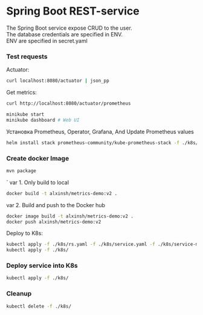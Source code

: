 # Spring Boot REST-service
The Spring Boot service expose CRUD to the user.  
The database credentials are specified in ENV.  
ENV are specified in secret.yaml

### Test requests
Actuator:
```bash
curl localhost:8080/actuator | json_pp
```

Get metrics:
```bash
curl http://localhost:8080/actuator/prometheus

minikube start
minikube dashboard # Web UI
```
Установка Prometheus, Operator, Grafana,
And Update Prometheus values
```bash
helm install stack prometheus-community/kube-prometheus-stack -f ./k8s/prometheus.yaml
```

### Create docker Image
```bash
mvn package
```
`
var 1. Only build to local
```bash
docker build -t alxinsh/metrics-demo:v2 .
```

var 2. Build and push to the Docker hub
```bash
docker image build -t alxinsh/metrics-demo:v2 .
docker push alxinsh/metrics-demo:v2
```

Deploy to K8s:
```bash
kubectl apply -f ./k8s/rs.yaml -f ./k8s/service.yaml -f ./k8s/service-monitor.yaml
kubectl apply -f ./k8s/
``` 

### Deploy service into K8s
```bash
kubectl apply -f ./k8s/
```

### Cleanup
```bash
kubectl delete -f ./k8s/ 
```

